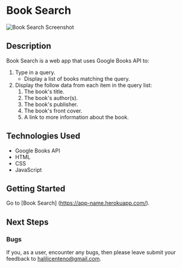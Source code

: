 # Book Search

![Book Search Screenshot](https://i.imgur.com/rUJpbLB.png "Book Search Screenshot")

## Description

Book Search is a web app that uses Google Books API to:

1. Type in a query.
    * Display a list of books matching the query.
2. Display the follow data from each item in the query list:
    1. The book's title.
    2. The book's author(s).
    3. The book's publisher.
    4. The book's front cover.
    5. A link to more information about the book.

## Technologies Used

* Google Books API
* HTML
* CSS
* JavaScript

## Getting Started

Go to [Book Search] (https://app-name.herokuapp.com/).

## Next Steps

### Bugs

If you, as a user, encounter any bugs, then please leave submit your feedback to halilicenteno@gmail.com.